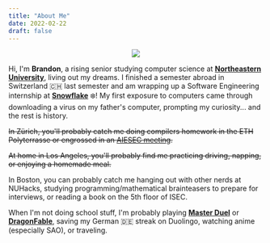 ```yaml
---
title: "About Me"
date: 2022-02-22
draft: false
---
```


<p align="center">
  <img style="max-width: 90%; border-radius: 3%;" src="/images/personal.png" />
</p>

Hi, I'm **Brandon**, a rising senior studying computer science at **[Northeastern University](https://www.northeastern.edu/)**, living out my dreams. I finished a semester abroad in Switzerland 🇨🇭 last semester and am wrapping up a Software Engineering internship at **[Snowflake](https://www.snowflake.com/)** ❄️! My first exposure to computers came through downloading a virus on my father's computer, prompting my curiosity... and the rest is history.

~~In Zürich, you'll probably catch me doing compilers homework in the ETH Polyterrasse or engrossed in an [AIESEC meeting](https://aiesec.org/).~~

~~At home in Los Angeles, you'll probably find me practicing driving, napping, or enjoying a homemade meal.~~

In Boston, you can probably catch me hanging out with other nerds at NUHacks, studying programming/mathematical brainteasers to prepare for interviews, or reading a book on the 5th floor of ISEC.

When I'm not doing school stuff, I'm probably playing [**Master Duel**](https://www.konami.com/yugioh/masterduel/us/en/) or [**DragonFable**](https://dragonfable.com), saving my German 🇩🇪 streak on Duolingo, watching anime (especially SAO), or traveling.